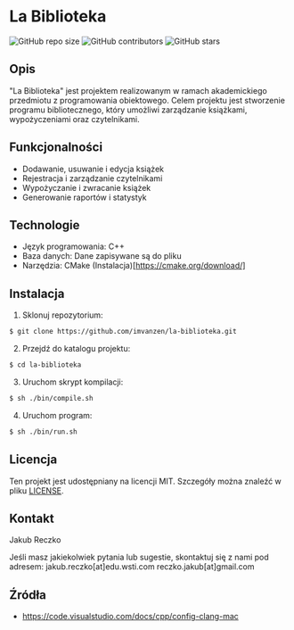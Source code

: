 # La Biblioteka

![GitHub repo size](https://img.shields.io/github/repo-size/imvanzen/la-biblioteka)
![GitHub contributors](https://img.shields.io/github/contributors/imvanzen/la-biblioteka)
![GitHub stars](https://img.shields.io/github/stars/imvanzen/la-biblioteka?style=social)

## Opis

"La Biblioteka" jest projektem realizowanym w ramach akademickiego przedmiotu z programowania obiektowego.
Celem projektu jest stworzenie programu bibliotecznego, który umożliwi zarządzanie książkami, wypożyczeniami oraz czytelnikami.

## Funkcjonalności

- Dodawanie, usuwanie i edycja książek
- Rejestracja i zarządzanie czytelnikami
- Wypożyczanie i zwracanie książek
- Generowanie raportów i statystyk

## Technologie

- Język programowania: C++
- Baza danych: Dane zapisywane są do pliku
- Narzędzia: CMake (Instalacja)[https://cmake.org/download/]

## Instalacja

1. Sklonuj repozytorium:

```bash
$ git clone https://github.com/imvanzen/la-biblioteka.git
```

2. Przejdź do katalogu projektu:

```bash
$ cd la-biblioteka
```

3. Uruchom skrypt kompilacji:

```bash
$ sh ./bin/compile.sh
```

4. Uruchom program:

```bash
$ sh ./bin/run.sh
```

## Licencja

Ten projekt jest udostępniany na licencji MIT. Szczegóły można znaleźć w pliku [LICENSE](LICENSE).

## Kontakt

Jakub Reczko

Jeśli masz jakiekolwiek pytania lub sugestie, skontaktuj się z nami pod adresem:
jakub.reczko[at]edu.wsti.com
reczko.jakub[at]gmail.com

## Źródła

- https://code.visualstudio.com/docs/cpp/config-clang-mac
